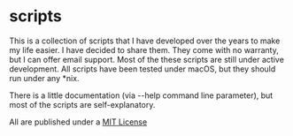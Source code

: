 scripts
=======
This is a collection of scripts that I have developed over the years to make my life easier. I have decided to share them.
They come with no warranty, but I can offer email support. Most of the these scripts are still
under active development. All scripts have been tested under macOS, but they should run under any *nix.

There is a little documentation (via --help command line parameter), but most of the scripts are self-explanatory.

All are published under a [MIT License](https://github.com/scholnicks/scripts/blob/master/license.txt)
